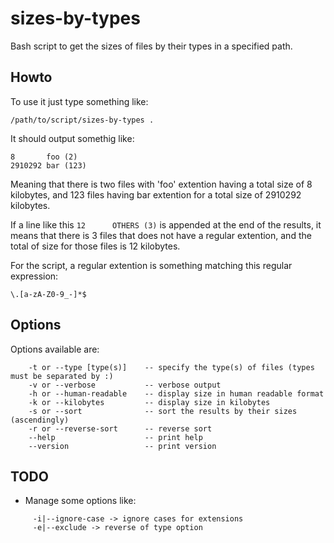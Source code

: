 sizes-by-types
==============

Bash script to get the sizes of files by their types in a specified path.

Howto
-----

To use it just type something like:
```
/path/to/script/sizes-by-types .
```
It should output somethig like:
```
8       foo (2)
2910292 bar (123)
```
Meaning that there is two files with 'foo' extention having a total size of 8 kilobytes, and 123 files having bar extention for a total size of 2910292 kilobytes.

If a line like this ```12      OTHERS (3)``` is appended at the end of the results, it means that there is 3 files that does not have a regular extention, and the total of size for those files is 12 kilobytes.

For the script, a regular extention is something matching this regular expression:
```
\.[a-zA-Z0-9_-]*$
```

Options
-------
Options available are:
```
    -t or --type [type(s)]    -- specify the type(s) of files (types must be separated by :)
    -v or --verbose           -- verbose output
    -h or --human-readable    -- display size in human readable format
    -k or --kilobytes         -- display size in kilobytes
    -s or --sort              -- sort the results by their sizes (ascendingly)
    -r or --reverse-sort      -- reverse sort
    --help                    -- print help
    --version                 -- print version
```


TODO
----
- Manage some options like:
```
     -i|--ignore-case -> ignore cases for extensions
     -e|--exclude -> reverse of type option
```
